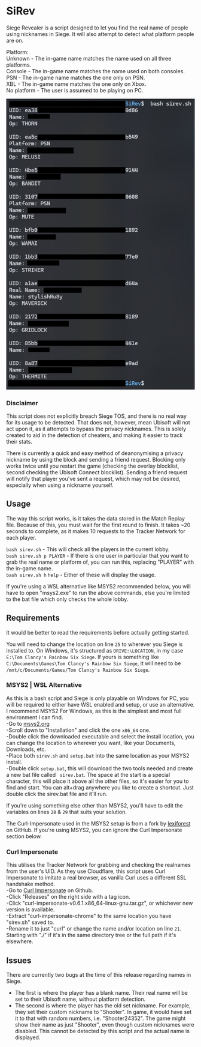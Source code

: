 # SiRev
Siege Revealer is a script designed to let you find the real name of people using nicknames in Siege. It will also attempt to detect what platform people are on.

Platform:\
Unknown - The in-game name matches the name used on all three platforms.\
Console - The in-game name matches the name used on both consoles.\
PSN - The in-game name matches the one only on PSN.\
XBL - The in-game name matches the one only on Xbox.\
No platform - The user is assumed to be playing on PC.

![Sample Output of SiRev](SiRev.png)

### Disclaimer
This script does not explicitly breach Siege TOS, and there is no real way for its usage to be detected. That does not, however, mean Ubisoft will not act upon it, as it attempts to bypass the privacy nicknames. This is solely created to aid in the detection of cheaters, and making it easier to track their stats.

There is currently a quick and easy method of deanonymising a privacy nickname by using the block and sending a friend request. Blocking only works twice until you restart the game (checking the overlay blocklist, second checking the Ubisoft Connect blocklist). Sending a friend request will notify that player you've sent a request, which may not be desired, especially when using a nickname yourself.

## Usage
The way this script works, is it takes the data stored in the Match Replay file. Because of this, you must wait for the first round to finish. It takes ~20 seconds to complete, as it makes 10 requests to the Tracker Network for each player.

`bash sirev.sh` - This will check all the players in the current lobby.\
`bash sirev.sh p PLAYER` - If there is one user in particular that you want to grab the real name or platform of, you can run this, replacing "PLAYER" with the in-game name.\
`bash sirev.sh h` `help` - Either of these will display the usage.

If you're using a WSL alternative like MSYS2 recommended below, you will have to open "msys2.exe" to run the above commands, else you're limited to the bat file which only checks the whole lobby.

## Requirements
It would be better to read the requirements before actually getting started.

You will need to change the location on line `25` to wherever you Siege is installed to. On Windows, it's structured as `DRIVE:\LOCATION`, in my case `E:\Tom Clancy's Rainbow Six Siege`. If yours is something like `C:\Documents\Games\Tom Clancy's Rainbow Six Siege`, it will need to be `/mnt/c/Documents/Games/Tom Clancy's Rainbow Six Siege`.

### MSYS2 | WSL Alternative
As this is a bash script and Siege is only playable on Windows for PC, you will be required to either have WSL enabled and setup, or use an alternative. I recommend MSYS2 For Windows, as this is the simplest and most full environment I can find.\
-Go to [msys2.org](https://www.msys2.org/)\
-Scroll down to "Installation" and click the one `x86_64` one.\
-Double click the downloaded executable and select the install location, you can change the location to wherever you want, like your Documents, Downloads, etc.\
-Place both `sirev.sh` and `setup.bat` into the same location as your MSYS2 install.\
-Double click `setup.bat`, this will download the two tools needed and create a new bat file called ` sirev.bat`. The space at the start is a special character, this will place it above all the other files, so it's easier for you to find and start. You can alt+drag anywhere you like to create a shortcut. Just double click the sirev.bat file and it'll run.

If you're using something else other than MSYS2, you'll have to edit the variables on lines `28` & `29` that suits your solution.

The Curl-Impersonate used in the MSYS2 setup is from a fork by [lexiforest](https://github.com/lexiforest/curl-impersonate) on GitHub. If you're using MSYS2, you can ignore the Curl Impersonate section below.

### Curl Impersonate
This utilises the Tracker Network for grabbing and checking the realnames from the user's UID. As they use Cloudflare, this script uses Curl Impersonate to imitate a real browser, as vanilla Curl uses a different SSL handshake method.\
-Go to [Curl Impersonate](https://github.com/lwthiker/curl-impersonate) on Github.\
-Click "Releases" on the right side with a tag icon.\
-Click "curl-impersonate-v0.6.1.x86_64-linux-gnu.tar.gz", or whichever new version is available.\
-Extract "curl-impersonate-chrome" to the same location you have "sirev.sh" saved to.\
-Rename it to just "curl" or change the name and/or location on line `21`. Starting with "./" if it's in the same directory tree or the full path if it's elsewhere.

## Issues
There are currently two bugs at the time of this release regarding names in Siege.
- The first is where the player has a blank name. Their real name will be set to their Ubisoft name, without platform detection.
- The second is where the player has the old set nickname. For example, they set their custom nickname to "Shooter". In game, it would have set it to that with random numbers, i.e. "Shooter24352". The game might show their name as just "Shooter", even though custom nicknames were disabled. This cannot be detected by this script and the actual name is displayed.
